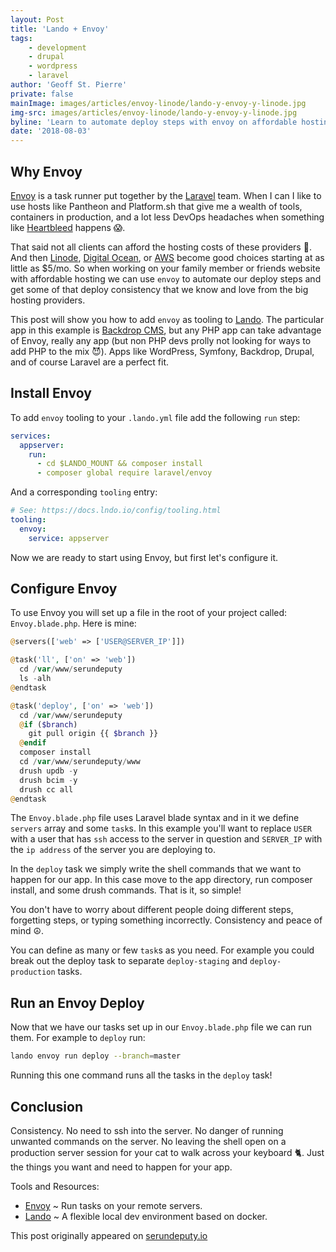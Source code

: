 ```yaml
---
layout: Post
title: 'Lando + Envoy'
tags:
    - development
    - drupal
    - wordpress
    - laravel
author: 'Geoff St. Pierre'
private: false
mainImage: images/articles/envoy-linode/lando-y-envoy-y-linode.jpg
img-src: images/articles/envoy-linode/lando-y-envoy-y-linode.jpg
byline: 'Learn to automate deploy steps with envoy on affordable hosting.'
date: '2018-08-03'
---
```


Why Envoy
---------

<a href="https://laravel.com/docs/5.6/envoy">Envoy</a> is a task runner put together by the <a href="https://laravel.com">Laravel</a> team. When I can I like to use hosts like Pantheon and Platform.sh that give me a wealth of tools, containers in production, and a lot less DevOps headaches when something like <a href="http://heartbleed.com/">Heartbleed</a> happens 😱. 

That said not all clients can afford the hosting costs of these providers 💸. And then <a href="https://linode.com">Linode</a>, <a href="https://www.digitalocean.com">Digital Ocean</a>, or <a href="https://aws.amazon.com/what-is-cloud-computing/?sc_channel=PS&sc_campaign=acquisition_US&sc_publisher=google&sc_medium=ACQ-P%7CPS-GO%7CBrand%7CSU%7CCore%7CCore%7CUS%7CEN%7CText&sc_content=sitelink&sc_detail=aws&sc_category=core&sc_segment=what_is_cloud_computing&sc_matchtype=e&sc_country=US&s_kwcid=AL!4422!3!280392801017!e!!g!!aws&ef_id=WgzYSgAAAGNYiE_V:20180729121503:s">AWS</a> become good choices starting at as little as $5/mo. So when working on your family member or friends website with affordable hosting we can use `envoy` to automate our deploy steps and get some of that deploy consistency that we know and love from the big hosting providers.

This post will show you how to add `envoy` as tooling to <a href="https://docs.devwithlando.io">Lando</a>. The particular app in this example is <a href="https://backdropcms.org">Backdrop CMS</a>, but any PHP app can take advantage of Envoy, really any app (but non PHP devs prolly not looking for ways to add PHP to the mix 😈).  Apps like WordPress, Symfony, Backdrop, Drupal, and of course Laravel are a perfect fit.

Install Envoy
-------------

To add `envoy` tooling to your `.lando.yml` file add the following `run` step:

```yaml
services:
  appserver:
    run:
      - cd $LANDO_MOUNT && composer install
      - composer global require laravel/envoy
```

And a corresponding `tooling` entry:

```yaml
# See: https://docs.lndo.io/config/tooling.html
tooling:
  envoy:
    service: appserver
```

Now we are ready to start using Envoy, but first let's configure it.

Configure Envoy
---------------

To use Envoy you will set up a file in the root of your project called: `Envoy.blade.php`. Here is mine:

```php
@servers(['web' => ['USER@SERVER_IP']])

@task('ll', ['on' => 'web'])
  cd /var/www/serundeputy
  ls -alh
@endtask

@task('deploy', ['on' => 'web'])
  cd /var/www/serundeputy
  @if ($branch)
    git pull origin {{ $branch }}
  @endif
  composer install
  cd /var/www/serundeputy/www
  drush updb -y
  drush bcim -y
  drush cc all
@endtask
```

The `Envoy.blade.php` file uses Laravel blade syntax and in it we define `servers` array and some `task`s.  In this example you'll want to replace `USER` with a user that has `ssh` access to the server in question and `SERVER_IP` with the `ip address` of the server you are deploying to.

In the `deploy` task we simply write the shell commands that we want to happen for our app.  In this case move to the app directory, run composer install, and some drush commands. That is it, so simple! 

You don't have to worry about different people doing different steps, forgetting steps, or typing something incorrectly. Consistency and peace of mind ☮️.

You can define as many or few `task`s as you need. For example you could break out the deploy task to separate `deploy-staging` and `deploy-production` tasks.

Run an Envoy Deploy
-------------------

Now that we have our tasks set up in our `Envoy.blade.php` file we can run them. For example to `deploy` run:

```bash
lando envoy run deploy --branch=master
```

Running this one command runs all the tasks in the `deploy` task!

Conclusion
----------

Consistency. No need to ssh into the server. No danger of running unwanted commands on the server. No leaving the shell open on a production server session for your cat to walk across your keyboard 🐈. Just the things you want and need to happen for your app.

Tools and Resources:
<ul>
<li><a href="https://laravel.com/docs/5.6/envoy">Envoy</a> ~ Run tasks on your remote servers.</li>
<li><a href="https://docs.devwithlando.io">Lando</a> ~ A flexible local dev environment based on docker.</li>
</ul>

This post originally appeared on <a href="https://serundeputy.io">serundeputy.io</a>

